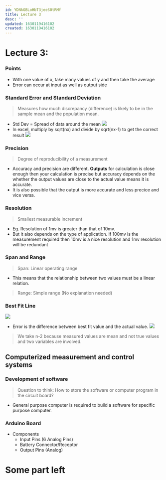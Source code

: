 ```yaml
---
id: YDNkGBLoHbT3jeeS0tRMf
title: Lecture 3
desc: ''
updated: 1630119416102
created: 1630119416102
---
```


# Lecture 3: 
### Points
* With one value of x, take many values of y and then take the average
* Error can occur at input as well as output side
### Standard Error and Standard Deviation
> Measures how much discrepancy (difference) is likely to be in the sample mean and the population mean.

* Std Dev = Spread of data around the mean
![](/assets/images/2021-08-27-09-42-54.png)
* In excel, multiply by sqrt(nx) and divide by sqrt(nx-1) to get the correct result
![](/assets/images/2021-08-27-09-44-23.png)
### Precision
> Degree of reproducibility of a measurement

* Accuracy and precision are different. **Outputs** for calculation is close enough then your calculation is precise but accuracy depends on the whether the output values are close to the actual value means it is accurate.
* It is also possible that the output is more accurate and less precice and vice versa.
### Resolution
> Smallest measurable increment

* Eg. Resolution of 1mv is greater than that of 10mv.
* But it also depends on the type of application. If 100mv is the measurement required then 10mv is a nice resolution and 1mv resolution will be redundant
### Span and Range
> Span: Linear operating range

* This means that the relationship between two values must be a linear relation.
> Range: Simple range (No explanation needed)

### Best Fit Line
![](/assets/images/2021-08-27-10-03-26.png)
* Error is the difference between best fit value and the actual value.
![](/assets/images/2021-08-27-10-09-13.png)
> We take n-2 because measured values are mean and not true values and two variables are involved.

## Computerized measurement and control systems
### Development of software
> Question to think: How to store the software or computer program in the circuit board?

* General purpose computer is required to build a software for specific purpose computer.
### Arduino Board
* Components
    * Input Pins (6 Analog Pins)
    * Battery Connector/Receptor
    * Output Pins (Analog)
#  **Some part left**